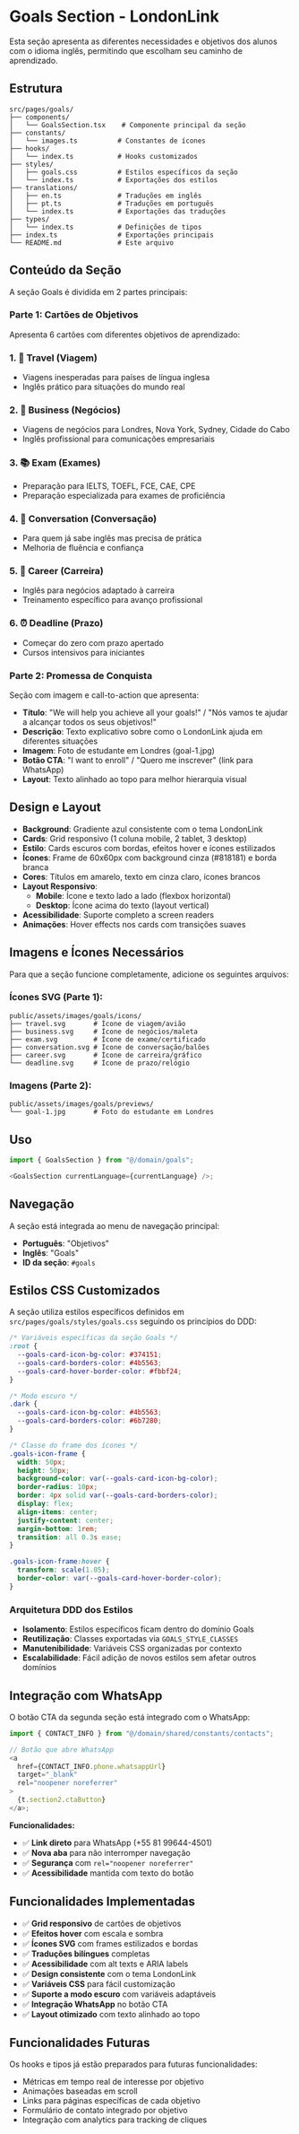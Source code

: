 # Goals Section - LondonLink

Esta seção apresenta as diferentes necessidades e objetivos dos alunos com o idioma inglês, permitindo que escolham seu caminho de aprendizado.

## Estrutura

```
src/pages/goals/
├── components/
│   └── GoalsSection.tsx    # Componente principal da seção
├── constants/
│   └── images.ts          # Constantes de ícones
├── hooks/
│   └── index.ts           # Hooks customizados
├── styles/
│   ├── goals.css          # Estilos específicos da seção
│   └── index.ts           # Exportações dos estilos
├── translations/
│   ├── en.ts              # Traduções em inglês
│   ├── pt.ts              # Traduções em português
│   └── index.ts           # Exportações das traduções
├── types/
│   └── index.ts           # Definições de tipos
├── index.ts               # Exportações principais
└── README.md              # Este arquivo
```

## Conteúdo da Seção

A seção Goals é dividida em 2 partes principais:

### Parte 1: Cartões de Objetivos

Apresenta 6 cartões com diferentes objetivos de aprendizado:

### 1. 🛫 Travel (Viagem)

- Viagens inesperadas para países de língua inglesa
- Inglês prático para situações do mundo real

### 2. 💼 Business (Negócios)

- Viagens de negócios para Londres, Nova York, Sydney, Cidade do Cabo
- Inglês profissional para comunicações empresariais

### 3. 📚 Exam (Exames)

- Preparação para IELTS, TOEFL, FCE, CAE, CPE
- Preparação especializada para exames de proficiência

### 4. 💬 Conversation (Conversação)

- Para quem já sabe inglês mas precisa de prática
- Melhoria de fluência e confiança

### 5. 🎯 Career (Carreira)

- Inglês para negócios adaptado à carreira
- Treinamento específico para avanço profissional

### 6. ⏰ Deadline (Prazo)

- Começar do zero com prazo apertado
- Cursos intensivos para iniciantes

### Parte 2: Promessa de Conquista

Seção com imagem e call-to-action que apresenta:

- **Título**: "We will help you achieve all your goals!" / "Nós vamos te ajudar a alcançar todos os seus objetivos!"
- **Descrição**: Texto explicativo sobre como o LondonLink ajuda em diferentes situações
- **Imagem**: Foto de estudante em Londres (goal-1.jpg)
- **Botão CTA**: "I want to enroll" / "Quero me inscrever" (link para WhatsApp)
- **Layout**: Texto alinhado ao topo para melhor hierarquia visual

## Design e Layout

- **Background**: Gradiente azul consistente com o tema LondonLink
- **Cards**: Grid responsivo (1 coluna mobile, 2 tablet, 3 desktop)
- **Estilo**: Cards escuros com bordas, efeitos hover e ícones estilizados
- **Ícones**: Frame de 60x60px com background cinza (#818181) e borda branca
- **Cores**: Títulos em amarelo, texto em cinza claro, ícones brancos
- **Layout Responsivo**:
  - **Mobile**: Ícone e texto lado a lado (flexbox horizontal)
  - **Desktop**: Ícone acima do texto (layout vertical)
- **Acessibilidade**: Suporte completo a screen readers
- **Animações**: Hover effects nos cards com transições suaves

## Imagens e Ícones Necessários

Para que a seção funcione completamente, adicione os seguintes arquivos:

### Ícones SVG (Parte 1):

```
public/assets/images/goals/icons/
├── travel.svg       # Ícone de viagem/avião
├── business.svg     # Ícone de negócios/maleta
├── exam.svg         # Ícone de exame/certificado
├── conversation.svg # Ícone de conversação/balões
├── career.svg       # Ícone de carreira/gráfico
└── deadline.svg     # Ícone de prazo/relógio
```

### Imagens (Parte 2):

```
public/assets/images/goals/previews/
└── goal-1.jpg       # Foto do estudante em Londres
```

## Uso

```typescript
import { GoalsSection } from "@/domain/goals";

<GoalsSection currentLanguage={currentLanguage} />;
```

## Navegação

A seção está integrada ao menu de navegação principal:

- **Português**: "Objetivos"
- **Inglês**: "Goals"
- **ID da seção**: `#goals`

## Estilos CSS Customizados

A seção utiliza estilos específicos definidos em `src/pages/goals/styles/goals.css` seguindo os princípios do DDD:

```css
/* Variáveis específicas da seção Goals */
:root {
  --goals-card-icon-bg-color: #374151;
  --goals-card-borders-color: #4b5563;
  --goals-card-hover-border-color: #fbbf24;
}

/* Modo escuro */
.dark {
  --goals-card-icon-bg-color: #4b5563;
  --goals-card-borders-color: #6b7280;
}

/* Classe do frame dos ícones */
.goals-icon-frame {
  width: 50px;
  height: 50px;
  background-color: var(--goals-card-icon-bg-color);
  border-radius: 10px;
  border: 4px solid var(--goals-card-borders-color);
  display: flex;
  align-items: center;
  justify-content: center;
  margin-bottom: 1rem;
  transition: all 0.3s ease;
}

.goals-icon-frame:hover {
  transform: scale(1.05);
  border-color: var(--goals-card-hover-border-color);
}
```

### Arquitetura DDD dos Estilos

- **Isolamento**: Estilos específicos ficam dentro do domínio Goals
- **Reutilização**: Classes exportadas via `GOALS_STYLE_CLASSES`
- **Manutenibilidade**: Variáveis CSS organizadas por contexto
- **Escalabilidade**: Fácil adição de novos estilos sem afetar outros domínios

## Integração com WhatsApp

O botão CTA da segunda seção está integrado com o WhatsApp:

```typescript
import { CONTACT_INFO } from "@/domain/shared/constants/contacts";

// Botão que abre WhatsApp
<a
  href={CONTACT_INFO.phone.whatsappUrl}
  target="_blank"
  rel="noopener noreferrer"
>
  {t.section2.ctaButton}
</a>;
```

**Funcionalidades:**

- ✅ **Link direto** para WhatsApp (+55 81 99644-4501)
- ✅ **Nova aba** para não interromper navegação
- ✅ **Segurança** com `rel="noopener noreferrer"`
- ✅ **Acessibilidade** mantida com texto do botão

## Funcionalidades Implementadas

- ✅ **Grid responsivo** de cartões de objetivos
- ✅ **Efeitos hover** com escala e sombra
- ✅ **Ícones SVG** com frames estilizados e bordas
- ✅ **Traduções bilíngues** completas
- ✅ **Acessibilidade** com alt texts e ARIA labels
- ✅ **Design consistente** com o tema LondonLink
- ✅ **Variáveis CSS** para fácil customização
- ✅ **Suporte a modo escuro** com variáveis adaptáveis
- ✅ **Integração WhatsApp** no botão CTA
- ✅ **Layout otimizado** com texto alinhado ao topo

## Funcionalidades Futuras

Os hooks e tipos já estão preparados para futuras funcionalidades:

- Métricas em tempo real de interesse por objetivo
- Animações baseadas em scroll
- Links para páginas específicas de cada objetivo
- Formulário de contato integrado por objetivo
- Integração com analytics para tracking de cliques
